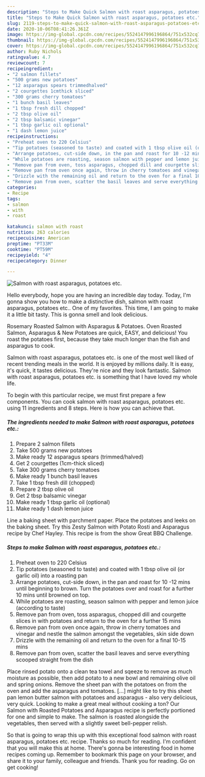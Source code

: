 ```yaml
---
description: "Steps to Make Quick Salmon with roast asparagus, potatoes etc."
title: "Steps to Make Quick Salmon with roast asparagus, potatoes etc."
slug: 2119-steps-to-make-quick-salmon-with-roast-asparagus-potatoes-etc
date: 2020-10-06T08:41:26.361Z
image: https://img-global.cpcdn.com/recipes/5524147996196864/751x532cq70/salmon-with-roast-asparagus-potatoes-etc-recipe-main-photo.jpg
thumbnail: https://img-global.cpcdn.com/recipes/5524147996196864/751x532cq70/salmon-with-roast-asparagus-potatoes-etc-recipe-main-photo.jpg
cover: https://img-global.cpcdn.com/recipes/5524147996196864/751x532cq70/salmon-with-roast-asparagus-potatoes-etc-recipe-main-photo.jpg
author: Ruby Nichols
ratingvalue: 4.7
reviewcount: 7
recipeingredient:
- "2 salmon fillets"
- "500 grams new potatoes"
- "12 asparagus spears trimmedhalved"
- "2 courgettes 1cmthick sliced"
- "300 grams cherry tomatoes"
- "1 bunch basil leaves"
- "1 tbsp fresh dill chopped"
- "2 tbsp olive oil"
- "2 tbsp balsamic vinegar"
- "1 tbsp garlic oil optional"
- "1 dash lemon juice"
recipeinstructions:
- "Preheat oven to 220 Celsius"
- "Tip potatoes (seasoned to taste) and coated with 1 tbsp olive oil (or garlic oil) into a roasting pan"
- "Arrange potatoes, cut-side down, in the pan and roast for 10 -12 mins until beginning to brown. Turn the potatoes over and roast for a further 10 mins until browned on top."
- "While potatoes are roasting, season salmon with pepper and lemon juice (according to taste)"
- "Remove pan from oven, toss asparagus, chopped dill and courgette slices in with potatoes and return to the oven for a further 15 mins"
- "Remove pan from oven once again, throw in cherry tomatoes and vinegar and nestle the salmon amongst the vegetables, skin side down"
- "Drizzle with the remaining oil and return to the oven for a final 10-15 mins"
- "Remove pan from oven, scatter the basil leaves and serve everything scooped straight from the dish"
categories:
- Recipe
tags:
- salmon
- with
- roast

katakunci: salmon with roast 
nutrition: 263 calories
recipecuisine: American
preptime: "PT33M"
cooktime: "PT59M"
recipeyield: "4"
recipecategory: Dinner

---
```



![Salmon with roast asparagus, potatoes etc.](https://img-global.cpcdn.com/recipes/5524147996196864/751x532cq70/salmon-with-roast-asparagus-potatoes-etc-recipe-main-photo.jpg)

Hello everybody, hope you are having an incredible day today. Today, I'm gonna show you how to make a distinctive dish, salmon with roast asparagus, potatoes etc.. One of my favorites. This time, I am going to make it a little bit tasty. This is gonna smell and look delicious.

Rosemary Roasted Salmon with Asparagus &amp; Potatoes. Oven Roasted Salmon, Asparagus &amp; New Potatoes are quick, EASY, and delicious! You roast the potatoes first, because they take much longer than the fish and asparagus to cook.

Salmon with roast asparagus, potatoes etc. is one of the most well liked of recent trending meals in the world. It is enjoyed by millions daily. It is easy, it's quick, it tastes delicious. They're nice and they look fantastic. Salmon with roast asparagus, potatoes etc. is something that I have loved my whole life.


To begin with this particular recipe, we must first prepare a few components. You can cook salmon with roast asparagus, potatoes etc. using 11 ingredients and 8 steps. Here is how you can achieve that.

<!--inarticleads1-->

##### The ingredients needed to make Salmon with roast asparagus, potatoes etc.:

1. Prepare 2 salmon fillets
1. Take 500 grams new potatoes
1. Make ready 12 asparagus spears (trimmed/halved)
1. Get 2 courgettes (1cm-thick sliced)
1. Take 300 grams cherry tomatoes
1. Make ready 1 bunch basil leaves
1. Take 1 tbsp fresh dill (chopped)
1. Prepare 2 tbsp olive oil
1. Get 2 tbsp balsamic vinegar
1. Make ready 1 tbsp garlic oil (optional)
1. Make ready 1 dash lemon juice


Line a baking sheet with parchment paper. Place the potatoes and leeks on the baking sheet. Try this Zesty Salmon with Potato Rosti and Asparagus recipe by Chef Hayley. This recipe is from the show Great BBQ Challenge. 

<!--inarticleads2-->

##### Steps to make Salmon with roast asparagus, potatoes etc.:

1. Preheat oven to 220 Celsius
1. Tip potatoes (seasoned to taste) and coated with 1 tbsp olive oil (or garlic oil) into a roasting pan
1. Arrange potatoes, cut-side down, in the pan and roast for 10 -12 mins until beginning to brown. Turn the potatoes over and roast for a further 10 mins until browned on top.
1. While potatoes are roasting, season salmon with pepper and lemon juice (according to taste)
1. Remove pan from oven, toss asparagus, chopped dill and courgette slices in with potatoes and return to the oven for a further 15 mins
1. Remove pan from oven once again, throw in cherry tomatoes and vinegar and nestle the salmon amongst the vegetables, skin side down
1. Drizzle with the remaining oil and return to the oven for a final 10-15 mins
1. Remove pan from oven, scatter the basil leaves and serve everything scooped straight from the dish


Place rinsed potato onto a clean tea towel and sqeeze to remove as much moisture as possible, then add potato to a new bowl and remaining olive oil and spring onions. Remove the sheet pan with the potatoes on from the oven and add the asparagus and tomatoes. […] might like to try this sheet pan lemon butter salmon with potatoes and asparagus - also very delicious, very quick. Looking to make a great meal without cooking a ton? Our Salmon with Roasted Potatoes and Asparagus recipe is perfectly portioned for one and simple to make. The salmon is roasted alongside the vegetables, then served with a slightly sweet bell-pepper relish. 

So that is going to wrap this up with this exceptional food salmon with roast asparagus, potatoes etc. recipe. Thanks so much for reading. I'm confident that you will make this at home. There's gonna be interesting food in home recipes coming up. Remember to bookmark this page on your browser, and share it to your family, colleague and friends. Thank you for reading. Go on get cooking!
